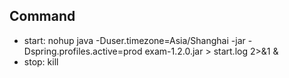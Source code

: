 ## Command
* start: nohup  java  -Duser.timezone=Asia/Shanghai  -jar -Dspring.profiles.active=prod  exam-1.2.0.jar  > start.log  2>&1 &
* stop:  kill 
